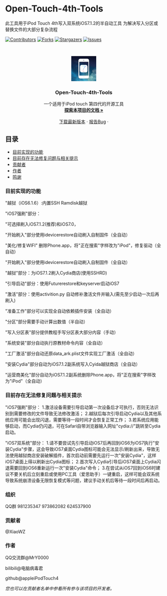 

# Open-Touch-4th-Tools

此工具用于iPod Touch 4th写入双系统iOS7.1.2的半自动工具
为解决写入分区或替换文件的大部分复杂流程

<!-- PROJECT SHIELDS -->

[![Contributors][contributors-shield]][contributors-url]
[![Forks][forks-shield]][forks-url]
[![Stargazers][stars-shield]][stars-url]
[![Issues][issues-shield]][issues-url]



<!-- PROJECT LOGO -->
<br />

<p align="center">
  <a href="https://github.com/appleiPodTouch4/Open-Touch-4th-Tools/">
    <img src="images/logo.png" alt="Logo" width="80" height="80">
  </a>
  
  <h3 align="center">Open-Touch-4th-Tools</h3>
  <p align="center">
    一个适用于iPod touch 第四代的开源工具
    <br />
    <a href="https://github.com/appleiPodTouch4/Open-Touch-4th-Tools"><strong>探索本项目的文档 »</strong></a>
    <br />
    <br />
    <a href="https://github.com/appleiPodTouch4/Open-Touch-4th-Tools/releases/tag/Latest">下载最新版本</a>
    ·
    <a href="https://github.com/shaojintian/Best_README_template/issues">报告Bug</a>
    ·
  </p>

</p>


 
## 目录

- [目前实现的功能](#目前实现的功能)
 - [目前存在无法修复问题与相关提示](#目前存在无法修复问题与相关提示)
- [贡献者](#贡献者)
- [作者](#作者)
- [鸣谢](#鸣谢)

### 目前实现的功能

"越狱（iOS6.1.6）:内置SSH Ramdisk越狱

"iOS7强刷"部分：

"可选择刷入iOS7.1.2(推荐)和iOS7.0，

"开始刷入"部分使用idevicerestore自动刷入自制固件（全自动）

"美化/修复WIFI" 删除Phone.app，将"正在搜索"字样改为"iPod"，修复驱动（全自动）

"开始刷入"部分使用idevicerestore自动刷入自制固件（全自动）

"越狱"部分：为iOS7.1.2刷入Cydia商店(使用SSHRD)

"引导启动"部分：使用Futurerestore和keyserver启动iOS7

"激活"部分：使用activition.py 自动修补激活文件并输入(需先至少启动一次后再刷入)

"准备工作"部分可以实现全自动依赖插件安装（全自动）

"分区"部分需要手动计算出数值（半自动）

"写入分区表"部分提供教程手写分区表大部分内容（手动）

"系统安装"部分自动执行原教材命令内容（全自动）

"工厂激活"部分自动还原data_ark.plist文件实现工厂激活（全自动）

"安装Cydia"部分自动为iOS7.1.2副系统写入Cyida越狱商店（全自动）

"运营商美化"部分自动为iOS7.1.2副系统删除Phone.app，将"正在搜索"字样改为"iPod"（全自动）

### 目前存在无法修复问题与相关提示

"iOS7强刷"部分：
1.激活设备需要引导启动第一次设备后才可执行，否则无法识别到需要修改的文件导致无法修改激活；
2.越狱后每次引导启动Cydia以及其他系统应用可能会出现闪退，需要等待一段时间才会恢复正常工作；
3.若系统应用能够启动，而Cydia仍闪退，可在Safari自带浏览器输入网址"cydia://"跳转至Cydia启动。

"iOS7双系统"部分：
1.请不要尝试先引导启动iOS7后再回到iOS6为iOS7执行"安装Cydia"步骤，这会导致iOS7桌面Cydia图标可能会无法显示/刷新出来，导致无法使用越狱商店安装破解插件，首次启动前需要先运行一次"安装Cydia"，这样iOS7桌面上得以刷新出Cydia图标；
2.首次写入Cydia引导后iOS7桌面上Cydia闪退需要回到iOS6重新运行一次"安装Cydia"命令；
3.在尝试从iOS7回到iOS6时建议不要关机后立刻重启或使用PC工具（爱思助手）一键重启，这样可能会双系统导致系统崩溃设备无限恢复模式等问题，建议手动关机后等待一段时间后再启动。

### 组织
QQ群
981235347
973862082
624537900

### 贡献者

@XiaoWZ

### 作者

QQ交流群@MrY0000

bilibili@电脑病毒君

github@appleiPodTouch4

 *您也可以在贡献者名单中参看所有参与该项目的开发者。*
 
 <!-- links -->
[your-project-path]:appleiPodTouch4/Open-Touch-4th-Tools
[contributors-shield]: https://img.shields.io/github/contributors/shaojintian/Best_README_template.svg?style=flat-square
[contributors-url]: https://github.com/appleiPodTouch4/Open-Touch-4th-Tools/graphs/contributors
[forks-shield]: https://img.shields.io/github/forks/shaojintian/Best_README_template.svg?style=flat-square
[forks-url]: https://github.com/appleiPodTouch4/Open-Touch-4th-Tools/network/members
[stars-shield]: https://img.shields.io/github/stars/shaojintian/Best_README_template.svg?style=flat-square
[stars-url]: https://github.com/appleiPodTouch4/Open-Touch-4th-Tools/stargazers
[issues-shield]: https://img.shields.io/github/issues/shaojintian/Best_README_template.svg?style=flat-square
[issues-url]: https://github.com/appleiPodTouch4/Open-Touch-4th-Tools/issues















